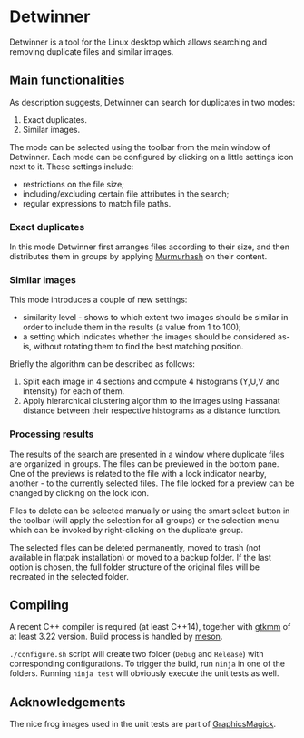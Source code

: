 # Detwinner

Detwinner is a tool for the Linux desktop which allows searching and removing duplicate files and similar images.

## Main functionalities

As description suggests, Detwinner can search for duplicates in two modes:

1. Exact duplicates.
2. Similar images.

The mode can be selected using the toolbar from the main window of Detwinner. Each mode can be configured by clicking on a little settings icon next to it. These settings include:

* restrictions on the file size;
* including/excluding certain file attributes in the search;
* regular expressions to match file paths.

### Exact duplicates

In this mode Detwinner first arranges files according to their size, and then distributes them in groups by applying [Murmurhash](https://en.wikipedia.org/wiki/MurmurHash) on their content.

### Similar images

This mode introduces a couple of new settings:

* similarity level - shows to which extent two images should be similar in order to include them in the results (a value from 1 to 100);
* a setting which indicates whether the images should be considered as-is, without rotating them to find the best matching position.

Briefly the algorithm can be described as follows:

1. Split each image in 4 sections and compute 4 histograms (Y,U,V and intensity) for each of them.
2. Apply hierarchical clustering algorithm to the images using Hassanat distance between their respective histograms as a distance function.

### Processing results

The results of the search are presented in a window where duplicate files are organized in groups. The files can be previewed in the bottom pane. One of the previews is related to the file with a lock indicator nearby, another - to the currently selected files. The file locked for a preview can be changed by clicking on the lock icon.

Files to delete can be selected manually or using the smart select button in the toolbar (will apply the selection for all groups) or the selection menu which can be invoked by right-clicking on the duplicate group.

The selected files can be deleted permanently, moved to trash (not available in flatpak installation) or moved to a backup folder. If the last option is chosen, the full folder structure of the original files will be recreated in the selected folder.

## Compiling

A recent C++ compiler is required (at least C++14), together with [gtkmm](https://www.gtkmm.org/) of at least 3.22 version. Build process is handled by [meson](http://mesonbuild.com/).

`./configure.sh` script will create two folder (`Debug` and `Release`) with corresponding configurations. To trigger the build, run `ninja` in one of the folders. Running `ninja test` will obviously execute the unit tests as well.

## Acknowledgements

The nice frog images used in the unit tests are part of [GraphicsMagick](http://www.graphicsmagick.org/).
